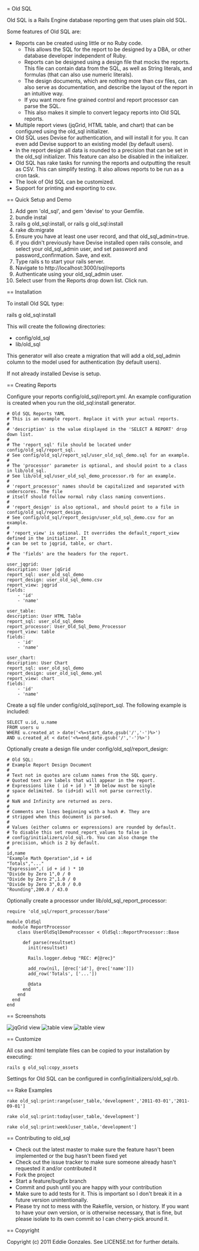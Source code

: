 = Old SQL

Old SQL is a Rails Engine database reporting gem that uses plain old SQL.

Some features of Old SQL are:

* Reports can be created using little or no Ruby code.
  - This allows the SQL for the report to be designed by a DBA, or other database developer independent of Ruby.
  - Reports can be designed using a design file that mocks the reports. This file can contain data from the SQL, as well as String literals, and formulas (that can also use numeric literals).
  - The design documents, which are nothing more than csv files, can also serve as documentation, and describe the layout of the report in an intuitive way.
  - If you want more fine grained control and report processor can parse the SQL.
  - This also makes it simple to convert legacy reports into Old SQL reports.  
* Multiple report views (jqGrid, HTML table, and chart) that can be configured using the old_sql initializer.
* Old SQL uses Devise for authentication, and will install it for you. It can
  even add Devise support to an existing model (by default users).
* In the report design all data is rounded to a precision that can be set in the old_sql initializer. This feature can also be disabled in the initializer.
* Old SQL has rake tasks for running the reports and outputting the result as CSV. This can simplify testing. It also allows reports to be run as a cron task.
* The look of Old SQL can be customized.
* Support for printing and exporting to csv.

== Quick Setup and Demo

1. Add gem 'old_sql', and gem 'devise' to your Gemfile.
2. bundle instal
3. rails g old_sql:install, or rails g old_sql:install <model>
4. rake db:migrate
5. Ensure you have at least one user record, and that old_sql_admin=true.
6. if you didn't previously have Devise installed open rails console, and select your old_sql_admin user, and set password and password_confirmation. Save, and exit.
7. Type rails s to start your rails server.
8. Navigate to http://localhost:3000/sql/reports
9. Authenticate using your old_sql_admin user.
10. Select user from the Reports drop down list. Click run.

== Installation

To install Old SQL type:

rails g old_sql:install

This will create the following directories:

* config/old_sql
* lib/old_sql

This generator will also create a migration that will add a old_sql_admin column to the model used for authentication (by default users).

If not already installed Devise is setup.

== Creating Reports

Configure your reports config/old_sql/report.yml. An example configuration is created when you run the old_sql:install generator.

	# Old SQL Reports YAML
	# This is an example report. Replace it with your actual reports.
	#
	# 'description' is the value displayed in the 'SELECT A REPORT' drop down list.
	#
	# The 'report_sql' file should be located under config/old_sql/report_sql.
	# See config/old_sql/report_sql/user_old_sql_demo.sql for an example.
	#
	# The 'processor' parameter is optional, and should point to a class in lib/old_sql.
	# See lib/old_sql/user_old_sql_demo_processor.rb for an example.
	# 
	# 'report_processor' names should be capitalized and separated with underscores. The file
	# itself should follow normal ruby class naming conventions.
	#
	# 'report_design' is also optional, and should point to a file in config/old_sql/report_design.
	# See config/old_sql/report_design/user_old_sql_demo.csv for an example.
	#
	# 'report_view' is optional. It overrides the default_report_view defined in the initializer. It
	# can be set to jqgrid, table, or chart.
	#
	# The 'fields' are the headers for the report.

	user_jqgrid:
	description: User jqGrid
	report_sql: user_old_sql_demo
	report_design: user_old_sql_demo.csv
	report_view: jqgrid
	fields: 
    	- 'id'
    	- 'name'
    
	user_table:
	description: User HTML Table
	report_sql: user_old_sql_demo
	report_processor: User_Old_Sql_Demo_Processor
	report_view: table
	fields: 
		- 'id'
		- 'name'
    
	user_chart:
	description: User Chart
	report_sql: user_old_sql_demo
	report_design: user_old_sql_demo.yml
	report_view: chart
	fields: 
		- 'id'
		- 'name'

Create a sql file under config/old_sql/report_sql. The following example is included:

	SELECT u.id, u.name
	FROM users u
	WHERE u.created_at > date('<%=start_date.gsub('/','-')%>')
	AND u.created_at < date('<%=end_date.gsub('/','-')%>')

Optionally create a design file under config/old_sql/report_design:

	# Old SQL:
	# Example Report Design Document
	#
	# Text not in quotes are column names from the SQL query.
	# Quoted text are labels that will appear in the report.
	# Expressions like ( id + id ) * 10 below must be single 
	# space delimited. So (id+id) will not parse correctly.
	#
	# NaN and Infinity are returned as zero. 
	#
	# Comments are lines beginning with a hash #. They are 
	# stripped when this document is parsed.
	#
	# Values (either columns or expressions) are rounded by default. 
	# To disable this set round_report_values to false in
	# config/initializers/old_sql.rb. You can also change the
	# precision, which is 2 by default.
	#
	id,name
	"Example Math Operation",id + id
	"Totals","..."
	"Expression",( id + id ) * 10
	"Divide by Zero 1",0 / 0
	"Divide by Zero 2",1.0 / 0
	"Divide by Zero 3",0.0 / 0.0
	"Rounding",200.0 / 43.0

Optionally create a processor under lib/old_sql_report_processor:

	require 'old_sql/report_processor/base'

	module OldSql
	  module ReportProcessor
	    class UserOldSqlDemoProcessor < OldSql::ReportProcessor::Base
   
	      def parse(resultset)
	        init(resultset)
     
	        Rails.logger.debug "REC: #{@rec}"
     
	        add_row(nil, [@rec['id'], @rec['name']])
	        add_row('Totals', ['...'])
     
	        @data
	      end
	    end
	  end
	end

== Screenshots

![jqGrid view](https://github.com/egonz/old_sql/raw/master/screenshots/jqgrid.png "jqGrid view")
![table view](https://github.com/egonz/old_sql/raw/master/screenshots/table.png "Table view")
![table view](https://github.com/egonz/old_sql/raw/master/screenshots/chart.png "Chart view")

== Customize 

All css and html template files can be copied to your installation by executing: 

	rails g old_sql:copy_assets
	
Settings for Old SQL can be configured in config/initializers/old_sql.rb.

== Rake Examples

	rake old_sql:print:range[user_table,'development','2011-03-01','2011-09-01']

	rake old_sql:print:today[user_table,'development']

	rake old_sql:print:week[user_table,'development']

== Contributing to old_sql
 
* Check out the latest master to make sure the feature hasn't been implemented or the bug hasn't been fixed yet
* Check out the issue tracker to make sure someone already hasn't requested it and/or contributed it
* Fork the project
* Start a feature/bugfix branch
* Commit and push until you are happy with your contribution
* Make sure to add tests for it. This is important so I don't break it in a future version unintentionally.
* Please try not to mess with the Rakefile, version, or history. If you want to have your own version, or is otherwise necessary, that is fine, but please isolate to its own commit so I can cherry-pick around it.

== Copyright

Copyright (c) 2011 Eddie Gonzales. See LICENSE.txt for
further details.

